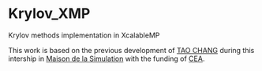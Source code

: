 # Krylov_XMP
Krylov methods implementation in XcalableMP

This work is based on the previous development of [TAO CHANG](https://github.com/wuziyou199217/XMP-DEVELOP) during this intership in [Maison de la Simulation](http://www.maisondelasimulation.fr) with the funding of [CEA](http://www.cea.fr). 
